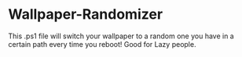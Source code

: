 # Wallpaper-Randomizer
This .ps1 file will switch your wallpaper to a random one you have in a certain path every time you reboot! Good for Lazy people.

